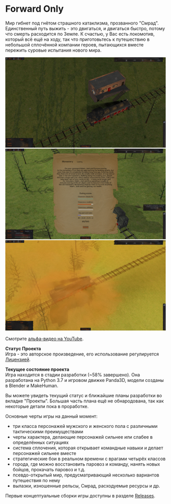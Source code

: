 # Forward Only

Мир гибнет под гнётом страшного катаклизма, прозванного "Смрад". Единственный путь выжить - это двигаться, и двигаться быстро, потому что смерть расходится по Земле. К счастью, у Вас есть локомотив, который всё ещё на ходу, так что приготовьтесь к путешествию в небольшой сплочённой компании героев, пытающихся вместе пережить суровые испытания нового мира.

![image](https://github.com/IlyaFaer/ForwardOnlyGame/blob/master/preview/screenshot1.png?raw=true)
![image](https://github.com/IlyaFaer/ForwardOnlyGame/blob/master/preview/screenshot2.png?raw=true)
![image](https://github.com/IlyaFaer/ForwardOnlyGame/blob/master/preview/screenshot3.png?raw=true)

Смотрите [альфа-видео на YouTube](https://www.youtube.com/watch?v=RKOVbCejowc).

**Статус Проекта**  
Игра - это авторское произведение, его использование регулируется [Лицензией](https://github.com/IlyaFaer/ForwardOnlyGame/blob/master/LICENSE.md).

**Текущее состояние проекта**  
Игра находится в стадии разработки (~58% завершено). Она разработана на Python 3.7 и игровом движке Panda3D, модели созданы в Blender и MakeHuman.

Вы можете увидеть текущий статус и ближайшие планы разработки во вкладке "Проекты". Большая часть плана ещё не обнародована, так как некоторые детали пока в проработке.

Основные черты игры на данный момент:
- три класса персонажей мужского и женского пола с различными тактическими преимуществами
- черты характера, делающие персонажей сильнее или слабее в определённых ситуациях
- система сплочения, которая открывает командные навыки и делает персонажей сильнее вместе
- стратегические бои в реальном времени с врагами четырёх классов
- города, где можно восстановить паровоз и команду, нанять новых бойцов, прокачать паровоз и т.д.
- псевдо-открытый мир, предусматривающий несколько вариантов путешествия по нему
- вылазки, изношенные рельсы, Смрад, расходуемые ресурсы и др.

Первые концептуальные сборки игры доступны в разделе [Releases](https://github.com/IlyaFaer/ForwardOnlyGame/releases).
